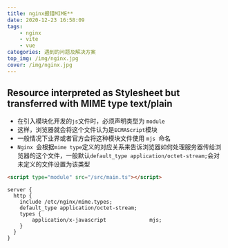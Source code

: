 ```yaml
---
title: nginx报错MIME**
date: 2020-12-23 16:58:09
tags:
	- nginx
	- vite
	- vue
categories: 遇到的问题及解决方案
top_img: /img/nginx.jpg
cover: /img/nginx.jpg
---
```


## Resource interpreted as Stylesheet but transferred with MIME type text/plain

- 在引入模块化开发的`js`文件时，必须声明类型为 `module`
- 这样，浏览器就会将这个文件认为是`ECMAScript`模块
- 一般情况下业界或者官方会将这种模块文件使用 `mjs `命名
- `Nginx `会根据`mime type`定义的对应关系来告诉浏览器如何处理服务器传给浏览器的这个文件，一般默认`default_type application/octet-stream;`会对未定义的文件设置为该类型

```html
<script type="module" src="/src/main.ts"></script>
```

```nginx
server {
  http {
    include /etc/nginx/mime.types;
    default_type application/octet-stream;
    types {
        application/x-javascript              mjs;
    }
  }
}
```